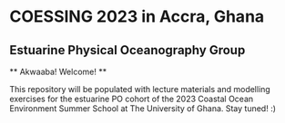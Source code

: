 # COESSING 2023 in Accra, Ghana

## Estuarine Physical Oceanography Group

** Akwaaba! Welcome! **

This repository will be populated with lecture materials and modelling exercises for the estuarine PO cohort of the 2023 Coastal Ocean Environment Summer School at The University of Ghana. Stay tuned! :)

